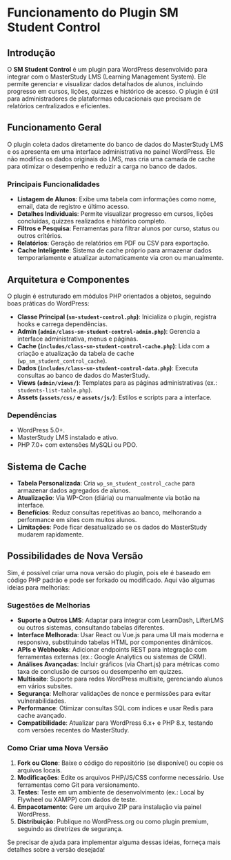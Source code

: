 # Funcionamento do Plugin SM Student Control

## Introdução
O **SM Student Control** é um plugin para WordPress desenvolvido para integrar com o MasterStudy LMS (Learning Management System). Ele permite gerenciar e visualizar dados detalhados de alunos, incluindo progresso em cursos, lições, quizzes e histórico de acesso. O plugin é útil para administradores de plataformas educacionais que precisam de relatórios centralizados e eficientes.

## Funcionamento Geral
O plugin coleta dados diretamente do banco de dados do MasterStudy LMS e os apresenta em uma interface administrativa no painel WordPress. Ele não modifica os dados originais do LMS, mas cria uma camada de cache para otimizar o desempenho e reduzir a carga no banco de dados.

### Principais Funcionalidades
- **Listagem de Alunos**: Exibe uma tabela com informações como nome, email, data de registro e último acesso.
- **Detalhes Individuais**: Permite visualizar progresso em cursos, lições concluídas, quizzes realizados e histórico completo.
- **Filtros e Pesquisa**: Ferramentas para filtrar alunos por curso, status ou outros critérios.
- **Relatórios**: Geração de relatórios em PDF ou CSV para exportação.
- **Cache Inteligente**: Sistema de cache próprio para armazenar dados temporariamente e atualizar automaticamente via cron ou manualmente.

## Arquitetura e Componentes
O plugin é estruturado em módulos PHP orientados a objetos, seguindo boas práticas do WordPress:

- **Classe Principal (`sm-student-control.php`)**: Inicializa o plugin, registra hooks e carrega dependências.
- **Admin (`admin/class-sm-student-control-admin.php`)**: Gerencia a interface administrativa, menus e páginas.
- **Cache (`includes/class-sm-student-control-cache.php`)**: Lida com a criação e atualização da tabela de cache (`wp_sm_student_control_cache`).
- **Dados (`includes/class-sm-student-control-data.php`)**: Executa consultas ao banco de dados do MasterStudy.
- **Views (`admin/views/`)**: Templates para as páginas administrativas (ex.: `students-list-table.php`).
- **Assets (`assets/css/` e `assets/js/`)**: Estilos e scripts para a interface.

### Dependências
- WordPress 5.0+.
- MasterStudy LMS instalado e ativo.
- PHP 7.0+ com extensões MySQLi ou PDO.

## Sistema de Cache
- **Tabela Personalizada**: Cria `wp_sm_student_control_cache` para armazenar dados agregados de alunos.
- **Atualização**: Via WP-Cron (diária) ou manualmente via botão na interface.
- **Benefícios**: Reduz consultas repetitivas ao banco, melhorando a performance em sites com muitos alunos.
- **Limitações**: Pode ficar desatualizado se os dados do MasterStudy mudarem rapidamente.

## Possibilidades de Nova Versão
Sim, é possível criar uma nova versão do plugin, pois ele é baseado em código PHP padrão e pode ser forkado ou modificado. Aqui vão algumas ideias para melhorias:

### Sugestões de Melhorias
- **Suporte a Outros LMS**: Adaptar para integrar com LearnDash, LifterLMS ou outros sistemas, consultando tabelas diferentes.
- **Interface Melhorada**: Usar React ou Vue.js para uma UI mais moderna e responsiva, substituindo tabelas HTML por componentes dinâmicos.
- **APIs e Webhooks**: Adicionar endpoints REST para integração com ferramentas externas (ex.: Google Analytics ou sistemas de CRM).
- **Análises Avançadas**: Incluir gráficos (via Chart.js) para métricas como taxa de conclusão de cursos ou desempenho em quizzes.
- **Multissite**: Suporte para redes WordPress multisite, gerenciando alunos em vários subsites.
- **Segurança**: Melhorar validações de nonce e permissões para evitar vulnerabilidades.
- **Performance**: Otimizar consultas SQL com índices e usar Redis para cache avançado.
- **Compatibilidade**: Atualizar para WordPress 6.x+ e PHP 8.x, testando com versões recentes do MasterStudy.

### Como Criar uma Nova Versão
1. **Fork ou Clone**: Baixe o código do repositório (se disponível) ou copie os arquivos locais.
2. **Modificações**: Edite os arquivos PHP/JS/CSS conforme necessário. Use ferramentas como Git para versionamento.
3. **Testes**: Teste em um ambiente de desenvolvimento (ex.: Local by Flywheel ou XAMPP) com dados de teste.
4. **Empacotamento**: Gere um arquivo ZIP para instalação via painel WordPress.
5. **Distribuição**: Publique no WordPress.org ou como plugin premium, seguindo as diretrizes de segurança.

Se precisar de ajuda para implementar alguma dessas ideias, forneça mais detalhes sobre a versão desejada!